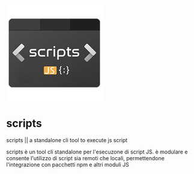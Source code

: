 ![Alt text](/repository/scripts.png?raw=true)
# scripts

scripts || a standalone cli tool to execute js script

scripts è un tool cli standalone per l'esecuzone di script JS. è modulare e consente l'utilizzo
di script sia remoti che locali, permettendone l'integrazione con pacchetti npm e altri moduli JS
